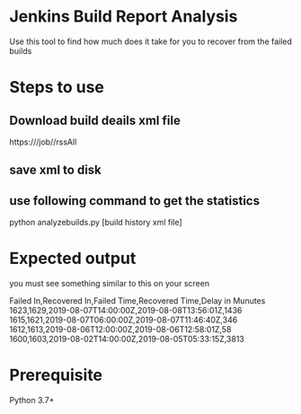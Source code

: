 # Jenkins Build Report Analysis
Use this tool to find how much does it take for you to recover from the failed builds

# Steps to use

## Download build deails xml file
https://<jenkins installation>/job/<jobname>/rssAll

## save xml to disk

## use following command to get the statistics
python analyzebuilds.py [build history xml file]

# Expected output

you must see something similar to this on your screen

Failed In,Recovered In,Failed Time,Recovered Time,Delay in Munutes
1623,1629,2019-08-07T14:00:00Z,2019-08-08T13:56:01Z,1436
1615,1621,2019-08-07T06:00:00Z,2019-08-07T11:46:40Z,346
1612,1613,2019-08-06T12:00:00Z,2019-08-06T12:58:01Z,58
1600,1603,2019-08-02T14:00:00Z,2019-08-05T05:33:15Z,3813

# Prerequisite
Python 3.7+
